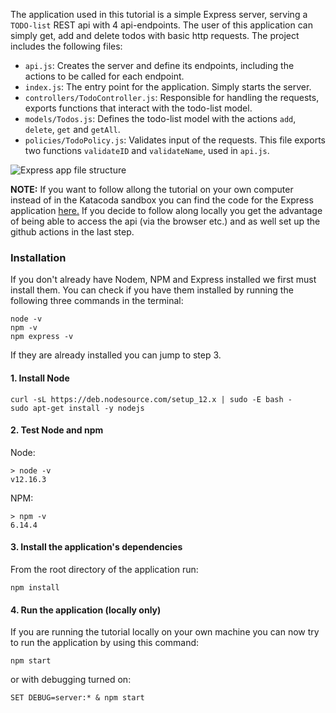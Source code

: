 The application used in this tutorial is a simple Express server, serving a `TODO-list` REST api with 4 api-endpoints.
The user of this application can simply get, add and delete todos with basic http requests.
The project includes the following files:

- `api.js`: Creates the server and define its endpoints, including the actions to be called for each endpoint.
- `index.js`: The entry point for the application. Simply starts the server.
- `controllers/TodoController.js`: Responsible for handling the requests, exports functions that interact with the todo-list model.
- `models/Todos.js`: Defines the todo-list model with the actions `add`, `delete`, `get` and `getAll`.
- `policies/TodoPolicy.js`: Validates input of the requests. This file exports two functions `validateID` and `validateName`, used in `api.js`.

![Express app file structure](https://github.com/nwessman/katacoda-scenarios/blob/main/CI/assets/express-app-structure.JPG?raw=true)

**NOTE:** If you want to follow allong the tutorial on your own computer instead of in the Katacoda sandbox you can find the code for the Express application [here.](https://github.com/nwessman/katacoda-scenarios/tree/express-app) If you decide to follow along locally you get the advantage of being able to access the api (via the browser etc.) and as well set up the github actions in the last step.

### Installation
If you don't already have Nodem, NPM and Express installed we first must install them. You can check if you have them installed by running the following three commands in the terminal:
```
node -v
npm -v
npm express -v
```
If they are already installed you can jump to step 3.

#### 1. Install Node
```
curl -sL https://deb.nodesource.com/setup_12.x | sudo -E bash -
sudo apt-get install -y nodejs
```
#### 2. Test Node and npm
Node:
``` 
> node -v
v12.16.3
``` 
NPM:
```
> npm -v
6.14.4
```

#### 3. Install the application's dependencies

From the root directory of the application run:
```
npm install
```

#### 4. Run the application (locally only)

If you are running the tutorial locally on your own machine you can now try to run the application by using this command:
```
npm start
```
or with debugging turned on:
```
SET DEBUG=server:* & npm start
```